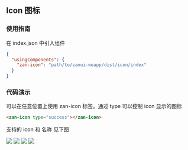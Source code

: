 ## Icon 图标

### 使用指南
在 index.json 中引入组件
```json
{
  "usingComponents": {
    "zan-icon": "path/to/zanui-weapp/dist/icon/index"
  }
}
```

### 代码演示
可以在任意位置上使用 zan-icon 标签。通过 type 可以控制 icon 显示的图标
```html
<zan-icon type="success"></zan-icon>
```

支持的 icon 和 名称 见下图

![](https://img.yzcdn.cn/public_files/2017/12/03/c582397894f57f1c72fb28118588f833.jpeg?imageView2/2/w/500/h/0/q/100)
![](https://img.yzcdn.cn/public_files/2017/12/03/ab37f55520dfdcdf8dbe8951025e379a.jpeg?imageView2/2/w/500/h/0/q/100)
![](https://img.yzcdn.cn/public_files/2017/12/03/e862638f5cab9c0c7d2be38702c162df.jpeg?imageView2/2/w/500/h/0/q/100)
![](https://img.yzcdn.cn/public_files/2017/12/03/dfa76b99ca1c37671628e1c7b224dbb9.jpeg?imageView2/2/w/500/h/0/q/100)
